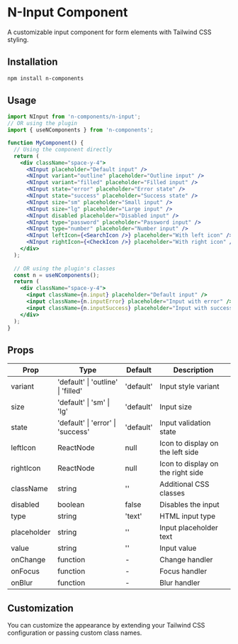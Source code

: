 
# N-Input Component

A customizable input component for form elements with Tailwind CSS styling.

## Installation

```bash
npm install n-components
```

## Usage

```jsx
import NInput from 'n-components/n-input';
// OR using the plugin
import { useNComponents } from 'n-components';

function MyComponent() {
  // Using the component directly
  return (
    <div className="space-y-4">
      <NInput placeholder="Default input" />
      <NInput variant="outline" placeholder="Outline input" />
      <NInput variant="filled" placeholder="Filled input" />
      <NInput state="error" placeholder="Error state" />
      <NInput state="success" placeholder="Success state" />
      <NInput size="sm" placeholder="Small input" />
      <NInput size="lg" placeholder="Large input" />
      <NInput disabled placeholder="Disabled input" />
      <NInput type="password" placeholder="Password input" />
      <NInput type="number" placeholder="Number input" />
      <NInput leftIcon={<SearchIcon />} placeholder="With left icon" />
      <NInput rightIcon={<CheckIcon />} placeholder="With right icon" />
    </div>
  );
  
  // OR using the plugin's classes
  const n = useNComponents();
  return (
    <div className="space-y-4">
      <input className={n.input} placeholder="Default input" />
      <input className={n.inputError} placeholder="Input with error" />
      <input className={n.inputSuccess} placeholder="Input with success" />
    </div>
  );
}
```

## Props

| Prop | Type | Default | Description |
|------|------|---------|-------------|
| variant | 'default' \| 'outline' \| 'filled' | 'default' | Input style variant |
| size | 'default' \| 'sm' \| 'lg' | 'default' | Input size |
| state | 'default' \| 'error' \| 'success' | 'default' | Input validation state |
| leftIcon | ReactNode | null | Icon to display on the left side |
| rightIcon | ReactNode | null | Icon to display on the right side |
| className | string | '' | Additional CSS classes |
| disabled | boolean | false | Disables the input |
| type | string | 'text' | HTML input type |
| placeholder | string | '' | Input placeholder text |
| value | string | '' | Input value |
| onChange | function | - | Change handler |
| onFocus | function | - | Focus handler |
| onBlur | function | - | Blur handler |

## Customization

You can customize the appearance by extending your Tailwind CSS configuration or passing custom class names.
